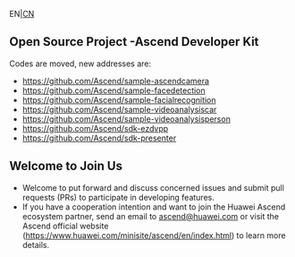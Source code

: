 EN|[CN](README_cn.md)
## Open Source Project -Ascend Developer Kit

Codes are moved, new addresses are:
 - https://github.com/Ascend/sample-ascendcamera
 - https://github.com/Ascend/sample-facedetection
 - https://github.com/Ascend/sample-facialrecognition
 - https://github.com/Ascend/sample-videoanalysiscar
 - https://github.com/Ascend/sample-videoanalysisperson
 - https://github.com/Ascend/sdk-ezdvpp
 - https://github.com/Ascend/sdk-presenter

## Welcome to Join Us
* Welcome to put forward and discuss concerned issues and submit pull requests (PRs) to participate in developing features.
* If you have a cooperation intention and want to join the Huawei Ascend ecosystem partner, send an email to ascend@huawei.com or visit the Ascend official website (https://www.huawei.com/minisite/ascend/en/index.html) to learn more details.
